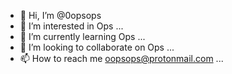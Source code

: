 - 👋 Hi, I’m @0opsops
- 👀 I’m interested in Ops ...
- 🌱 I’m currently learning Ops ...
- 💞️ I’m looking to collaborate on Ops ...
- 📫 How to reach me oopsops@protonmail.com ...

<!---
0opsops/0opsops is a ✨ special ✨ repository because its `README.md` (this file) appears on your GitHub profile.
You can click the Preview link to take a look at your changes.
--->
